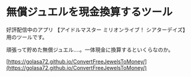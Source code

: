 # 無償ジュエルを現金換算するツール

好評配信中のアプリ 【アイドルマスター ミリオンライブ！ シアターデイズ】 用のツールです。

頑張って貯めた無償ジュエル….。一体現金に換算するといくらなのか。

[https://golasa72.github.io/ConvertFreeJewelsToMoney/](https://golasa72.github.io/ConvertFreeJewelsToMoney/)